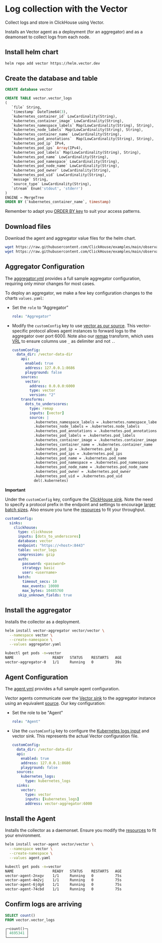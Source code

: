 # Log collection with the Vector

Collect logs and store in ClickHouse using Vector.


Installs an Vector agent as a deployment (for an aggregator) and as a deamonset to collect logs from each node.

## Install helm chart

```bash
helm repo add vector https://helm.vector.dev
```

## Create the database and table

```sql
CREATE database vector

CREATE TABLE vector.vector_logs
(
   `file` String,
   `timestamp` DateTime64(3),
   `kubernetes_container_id` LowCardinality(String),
   `kubernetes_container_image` LowCardinality(String),
   `kubernetes_namespace_labels` Map(LowCardinality(String), String),
   `kubernetes_node_labels` Map(LowCardinality(String), String),
   `kubernetes_container_name` LowCardinality(String),
   `kubernetes_pod_annotations`  Map(LowCardinality(String), String),
   `kubernetes_pod_ip` IPv4,
   `kubernetes_pod_ips` Array(IPv4),
   `kubernetes_pod_labels` Map(LowCardinality(String), String),
   `kubernetes_pod_name` LowCardinality(String),
   `kubernetes_pod_namespace` LowCardinality(String),
   `kubernetes_pod_node_name` LowCardinality(String),
   `kubernetes_pod_owner` LowCardinality(String),
   `kubernetes_pod_uid` LowCardinality(String),
   `message` String,
   `source_type` LowCardinality(String),
   `stream` Enum('stdout', 'stderr')
)
ENGINE = MergeTree
ORDER BY (`kubernetes_container_name`, timestamp)
```

Remember to adapt you [ORDER BY key](https://clickhouse.com/docs/en/guides/improving-query-performance/sparse-primary-indexes/sparse-primary-indexes-intro) to suit your access patterns.

## Download files

Download the agent and aggregator value files for the helm chart.

```bash
wget https://raw.githubusercontent.com/ClickHouse/examples/main/observability/logs/kubernetes/vector_to_vector/aggregator.yaml
wget https://raw.githubusercontent.com/ClickHouse/examples/main/observability/logs/kubernetes/vector_to_vector/agent.yaml
```

## Aggregator Configuration

The [aggregator.yml](./aggregator.yml) provides a full sample aggregator configuration, requiring only minor changes for most cases.

To deploy an aggregator, we make a few key configuration changes to the charts `values.yaml`:
  - Set the `role` to “Aggregator”
    ```yaml
    role: "Aggregator"
    ```
  - Modify the `customConfig` key to use [vector as our source](https://vector.dev/docs/reference/configuration/sources/vector/). This vector-specific protocol allows agent instances to forward logs to the aggregator over port 6000. Note also our [remap](https://vector.dev/docs/reference/configuration/transforms/remap/) transform, which uses [VRL](https://vector.dev/docs/reference/vrl/) to ensure columns use `_` as delimiter and not `.`.
    ```yaml
    customConfig:
      data_dir: /vector-data-dir
        api:
          enabled: true
          address: 127.0.0.1:8686
          playground: false
        sources:
          vector:
            address: 0.0.0.0:6000
            type: vector
            version: "2"
        transforms:
          dots_to_underscores:
            type: remap
            inputs: [vector]
            source: |
              .kubernetes_namespace_labels = .kubernetes.namespace_labels
              .kubernetes_node_labels = .kubernetes.node_labels
              .kubernetes_pod_annotations = .kubernetes.pod_annotations
              .kubernetes_pod_labels = .kubernetes.pod_labels
              .kubernetes_container_image = .kubernetes.container_image
              .kubernetes_container_name = .kubernetes.container_name
              .kubernetes_pod_ip = .kubernetes.pod_ip
              .kubernetes_pod_ips = .kubernetes.pod_ips
              .kubernetes_pod_name = .kubernetes.pod_name
              .kubernetes_pod_namespace = .kubernetes.pod_namespace
              .kubernetes_pod_node_name = .kubernetes.pod_node_name
              .kubernetes_pod_owner = .kubernetes.pod_owner
              .kubernetes_pod_uid = .kubernetes.pod_uid
              del(.kubernetes)
    ```
    

**Important**

Under the `customConfig` key, configure the [ClickHouse sink](./aggregator.yaml#L314-L324). Note the need to specify a protocol prefix in the endpoint and settings to encourage [larger batch sizes](https://vector.dev/docs/reference/configuration/sinks/clickhouse/#batch). Also ensure you tune the [resources](./aggregator.yaml#L167-L173) to fit your throughput.

```yaml
customConfig:
  sinks:
    clickhouse:
      type: clickhouse
      inputs: [dots_to_underscores]
      database: vector
      endpoint: "https://<host>:8443"
      table: vector_logs
      compression: gzip
      auth:
        password: <password>
        strategy: basic
        user: <username>
      batch:
        timeout_secs: 10
        max_events: 10000
        max_bytes: 10485760
      skip_unknown_fields: true
```

## Install the aggregator

Installs the collector as a deployment.

```bash
helm install vector-aggregator vector/vector \
  --namespace vector \
  --create-namespace \
  --values aggregator.yaml

kubectl get pods -n=vector
NAME                  READY   STATUS    RESTARTS   AGE
vector-aggregator-0   1/1     Running   0          39s
```

## Agent Configuration

The [agent.yml](./agent.yml) provides a full sample agent configuration.

Vector agents communicate over the [Vector sink](https://vector.dev/docs/reference/configuration/sinks/vector/) to the aggregator instance using an equivalent [source](https://vector.dev/docs/reference/configuration/sources/vector/). Our key configuration:

  - Set the role to be "Agent"
    ```yaml
    role: "Agent"
    ```
  - Use the `customConfig` key to configure the [Kubernetes logs input](https://vector.dev/docs/reference/configuration/sources/kubernetes_logs/) and vector sink. This represents the actual Vector configuration file.
    ```yaml
    customConfig:
      data_dir: /vector-data-dir
      api:
        enabled: true
        address: 127.0.0.1:8686
        playground: false
      sources:
        kubernetes_logs:
          type: kubernetes_logs
      sinks:
        vector:
          type: vector
          inputs: [kubernetes_logs]
          address: vector-aggregator:6000   
    ```

## Install the Agent

Installs the collector as a daemonset. Ensure you modify the [resources]() to fit your environment.


```bash
helm install vector-agent vector/vector \
  --namespace vector \
  --create-namespace \
  --values agent.yaml

kubectl get pods -n=vector
NAME                  READY   STATUS    RESTARTS   AGE
vector-agent-2nxgv    1/1     Running   0          75s
vector-agent-4m2vj    1/1     Running   0          75s
vector-agent-6jdg4    1/1     Running   0          75s
vector-agent-74cbd    1/1     Running   0          75s
```

## Confirm logs are arriving

```sql
SELECT count()
FROM vector.vector_logs

┌─count()─┐
│ 4695341 │
└─────────┘
```